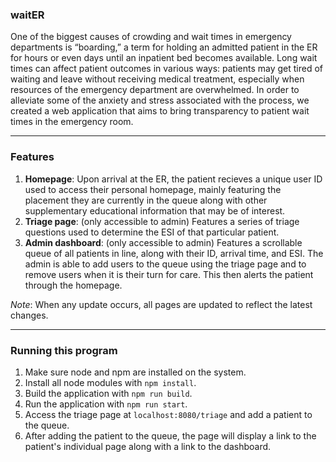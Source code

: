 ### waitER
One of the biggest causes of crowding and wait times in emergency departments is “boarding,” a term for holding an admitted patient in the ER for hours or even days until an inpatient bed becomes available. Long wait times can affect patient outcomes in various ways: patients may get tired of waiting and leave without receiving medical treatment, especially when resources of the emergency department are overwhelmed. In order to alleviate some of the anxiety and stress associated with the process, we created a web application that aims to bring transparency to patient wait times in the emergency room.

---
### Features

1. **Homepage**: Upon arrival at the ER, the patient recieves a unique user ID used to access their personal homepage, mainly featuring the placement they are currently in the queue along with other supplementary educational information that may be of interest.
2. **Triage page**: (only accessible to admin) Features a series of triage questions used to determine the ESI of that particular patient.
3. **Admin dashboard**: (only accessible to admin) Features a scrollable queue of all patients in line, along with their ID, arrival time, and ESI. The admin is able to add users to the queue using the triage page and to remove users when it is their turn for care. This then alerts the patient through the homepage. 

*Note*: When any update occurs, all pages are updated to reflect the latest changes. 

---
### Running this program

1. Make sure node and npm are installed on the system.
2. Install all node modules with `npm install`.
3. Build the application with `npm run build`.
4. Run the application with `npm run start`.
5. Access the triage page at `localhost:8080/triage` and add a patient to the queue.
6. After adding the patient to the queue, the page will display a link to the patient's individual page along with a link to the dashboard.
